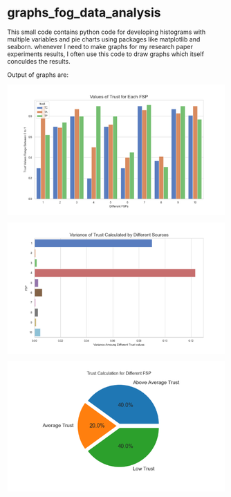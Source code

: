 # graphs_fog_data_analysis
This small code contains python code for developing histograms with multiple variables and pie charts using packages like matplotlib and seaborn. whenever I need to make graphs for my research paper experiments results, I often use this code to draw graphs which itself conculdes the results.

Output of graphs are:

![Image showing Trust values of various Fog Service Providers](trust_value_new.png)

![Variance in Trust calculated by various sources for a Fog Service Provider](var_new.png)

![Pie Chart distribution of final values assigned to the FSPs](trust_pie_chrt.png)
